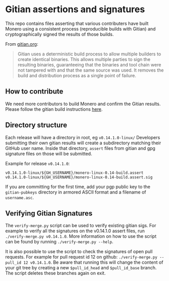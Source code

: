 # Gitian assertions and signatures

This repo contains files asserting that various contributers have built Monero using a consistent process (reproducible builds with Gitian) and cryptographically signed the results of those builds.

From [gitian.org](https://gitian.org/):

> Gitian uses a deterministic build process to allow multiple builders to create identical binaries. This allows multiple parties to sign the resulting binaries, guaranteeing that the binaries and tool chain were not tampered with and that the same source was used. It removes the build and distribution process as a single point of failure.

## How to contribute

We need more contributors to build Monero and confirm the Gitian results.
Please follow the gitian build instructions [here](https://github.com/monero-project/monero/blob/master/contrib/gitian/README.md).

## Directory structure

Each release will have a directory in root, eg `v0.14.1.0-linux/`
Developers submitting their own gitian results will create a subdirectory matching their GitHub user name.  Inside that directory, `assert` files from gitian and gpg signature files on those will be submitted.

Example for release `v0.14.1.0`:

```
v0.14.1.0-linux/${GH_USERNAME}/monero-linux-0.14-build.assert
v0.14.1.0-linux/${GH_USERNAME}/monero-linux-0.14-build.assert.sig
```

If you are committing for the first time, add your pgp public key to the `gitian-pubkeys` directory in armored ASCII format and a filename of `username.asc`.

## Verifying Gitian Signatures

The `verify-merge.py` script can be used to verify existing gitian sigs. For example to verify all the signatures on the v0.14.1.0 assert files, run `./verify-merge.py v0.14.1.0`. More information on how to use the script can be found by running `./verify-merge.py --help`.

It is also possible to use the script to check the signatures of open pull requests. For example for pull request id 12 on github: `./verify-merge.py --pull_id 12 v0.14.1.0`. Be aware that running this will change the content of your git tree by creating a new `$pull_id_head` and `$pull_id_base` branch. The script deletes these branches again on exit.
